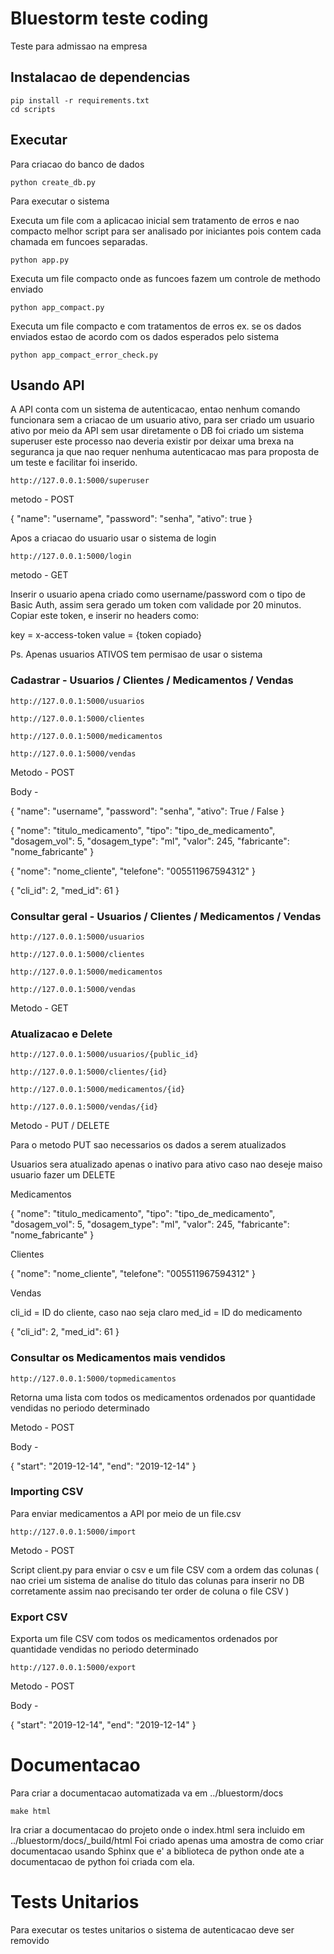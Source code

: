 # Bluestorm teste coding

Teste para admissao na empresa

## Instalacao de dependencias 

	pip install -r requirements.txt
	cd scripts

## Executar 

Para criacao do banco de dados 

	python create_db.py
	
Para executar o sistema

Executa um file com a aplicacao inicial sem tratamento de erros e nao compacto melhor script para ser analisado por iniciantes pois contem cada chamada em funcoes separadas.

	python app.py 

Executa um file compacto onde as funcoes fazem um controle de methodo enviado

	python app_compact.py
	
Executa um file compacto e com tratamentos de erros ex. se os dados enviados estao de acordo com os dados esperados pelo sistema 

	python app_compact_error_check.py

## Usando API 

A API conta com un sistema de autenticacao, entao nenhum comando funcionara sem a criacao de um usuario ativo, para ser criado um usuario ativo por meio da API sem usar diretamente o DB foi criado um sistema superuser este processo nao deveria existir por deixar uma brexa na seguranca ja que nao requer nenhuma autenticacao mas para proposta de um teste e facilitar foi inserido.

	http://127.0.0.1:5000/superuser

metodo - POST

{
	"name": "username",
	"password": "senha",
	"ativo": true
}

Apos a criacao do usuario usar o sistema de login 

	http://127.0.0.1:5000/login

metodo - GET

Inserir o usuario apena criado como username/password com o tipo de Basic Auth, assim sera gerado um token com validade por 20 minutos.
Copiar este token, e inserir no headers como:

key  	= x-access-token
value 	= {token copiado}

Ps. Apenas usuarios ATIVOS tem permisao de usar o sistema

### Cadastrar -  Usuarios / Clientes / Medicamentos / Vendas

	http://127.0.0.1:5000/usuarios

	http://127.0.0.1:5000/clientes

	http://127.0.0.1:5000/medicamentos

	http://127.0.0.1:5000/vendas

Metodo - POST

Body -

{
	"name": "username",
	"password": "senha",
	"ativo": True / False
}

{
	"nome": "titulo_medicamento",
	"tipo": "tipo_de_medicamento",
	"dosagem_vol": 5,
	"dosagem_type": "ml",
	"valor": 245,
	"fabricante": "nome_fabricante"
}

{
	"nome": "nome_cliente",
	"telefone": "005511967594312"
}

{
	"cli_id": 2,
	"med_id": 61
}



### Consultar geral -  Usuarios / Clientes / Medicamentos / Vendas

	http://127.0.0.1:5000/usuarios

	http://127.0.0.1:5000/clientes

	http://127.0.0.1:5000/medicamentos

	http://127.0.0.1:5000/vendas

Metodo - GET



### Atualizacao e Delete 

	http://127.0.0.1:5000/usuarios/{public_id}

	http://127.0.0.1:5000/clientes/{id}

	http://127.0.0.1:5000/medicamentos/{id}

	http://127.0.0.1:5000/vendas/{id}

Metodo - PUT / DELETE

Para o metodo PUT sao necessarios os dados a serem atualizados 

Usuarios sera atualizado apenas o inativo para ativo caso nao deseje maiso usuario fazer um DELETE

Medicamentos

{
	"nome": "titulo_medicamento",
	"tipo": "tipo_de_medicamento",
	"dosagem_vol": 5,
	"dosagem_type": "ml",
	"valor": 245,
	"fabricante": "nome_fabricante"
}

Clientes

{
	"nome": "nome_cliente",
	"telefone": "005511967594312"
}

Vendas

cli_id = ID do cliente, caso nao seja claro 
med_id = ID do medicamento

{
	"cli_id": 2,
	"med_id": 61
}

### Consultar os Medicamentos mais vendidos 

	http://127.0.0.1:5000/topmedicamentos

Retorna uma lista com todos os medicamentos ordenados por quantidade vendidas no periodo determinado 

Metodo - POST

Body -

{
	"start": "2019-12-14",
	"end": "2019-12-14"
}


### Importing CSV

Para enviar medicamentos a API por meio de un file.csv

	http://127.0.0.1:5000/import

Metodo - POST

Script client.py para enviar o csv e um file CSV com a ordem das colunas ( nao criei um sistema de analise do titulo das colunas para inserir no DB corretamente assim nao precisando ter order de coluna o file CSV )


### Export CSV

Exporta um file CSV com todos os medicamentos ordenados por quantidade vendidas no periodo determinado 

	http://127.0.0.1:5000/export

Metodo - POST

Body -

{
	"start": "2019-12-14",
	"end": "2019-12-14"
}


# Documentacao

Para criar a documentacao automatizada va em ../bluestorm/docs 

	make html
	
Ira criar a documentacao do projeto onde o index.html sera incluido em ../bluestorm/docs/_build/html
Foi criado apenas uma amostra de como criar documentacao usando Sphinx que e' a biblioteca de python onde ate a documentacao de python foi criada com ela.


# Tests Unitarios 

Para executar os testes unitarios o sistema de autenticacao deve ser removido 
